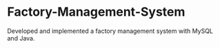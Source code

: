 # Factory-Management-System
Developed and implemented a factory management system with MySQL and Java.
